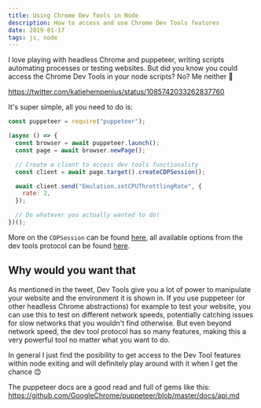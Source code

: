 ```yaml
---
title: Using Chrome Dev Tools in Node
description: How to access and use Chrome Dev Tools features
date: 2019-01-17
tags: js, node
---
```


I love playing with headless Chrome and puppeteer, writing scripts automating processes or testing websites. But did you know you could access the Chrome Dev Tools in your node scripts? No? Me neither 🤯

https://twitter.com/katiehempenius/status/1085742033262837760

It's super simple, all you need to do is:

```js
const puppeteer = require("puppeteer");

(async () => {
  const browser = await puppeteer.launch();
  const page = await browser.newPage();

  // Create a client to access dev tools functionality
  const client = await page.target().createCDPSession();

  await client.send("Emulation.setCPUThrottlingRate", {
    rate: 2,
  });

  // Do whatever you actually wanted to do!
})();
```

More on the `CDPSession` can be found [here](https://github.com/GoogleChrome/puppeteer/blob/master/docs/api.md#class-cdpsession), all available options from the dev tools protocol can be found [here](https://chromedevtools.github.io/devtools-protocol/).

## Why would you want that

As mentioned in the tweet, Dev Tools give you a lot of power to manipulate your website and the environment it is shown in. If you use puppeteer (or other headless Chrome abstractions) for example to test your website, you can use this to test on different network speeds, potentially catching issues for slow networks that you wouldn't find otherwise. But even beyond network speed, the dev tool protocol has so many features, making this a very powerful tool no matter what you want to do.

In general I just find the posibility to get access to the Dev Tool features within node exiting and will definitely play around with it when I get the chance 😊

The puppeteer docs are a good read and full of gems like this: https://github.com/GoogleChrome/puppeteer/blob/master/docs/api.md
